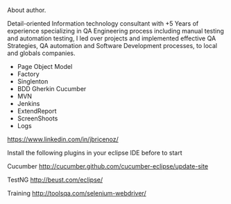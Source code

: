 About author.

Detail-oriented Information technology consultant with +5 Years of experience 
specializing in QA Engineering process including manual testing and automation testing, 
I led over projects and implemented effective QA Strategies, 
QA automation and Software Development processes, to local and globals companies.

- Page Object Model
- Factory
- Singlenton
- BDD Gherkin Cucumber
- MVN 
- Jenkins
- ExtendReport
- ScreenShoots
- Logs


https://www.linkedin.com/in/jbricenoz/

Install the following plugins in your eclipse IDE before to start

Cucumber
http://cucumber.github.com/cucumber-eclipse/update-site

TestNG
http://beust.com/eclipse/

Training
http://toolsqa.com/selenium-webdriver/
